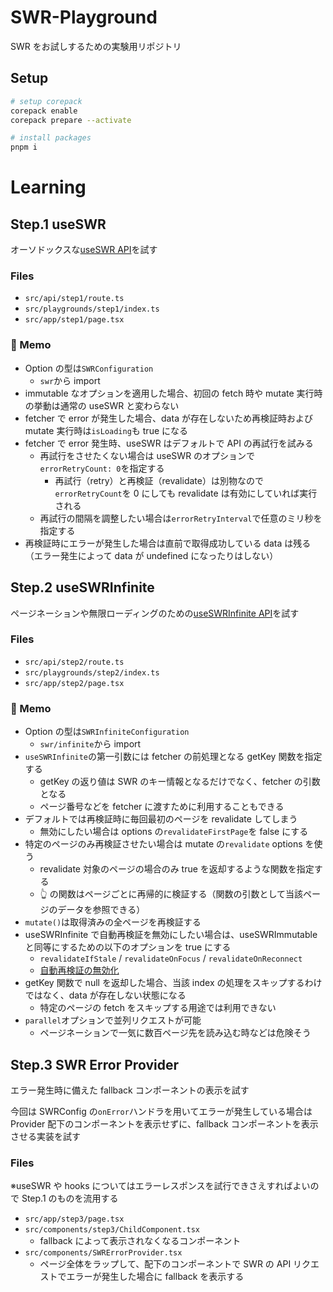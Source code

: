 # SWR-Playground

SWR をお試しするための実験用リポジトリ

## Setup

```sh
# setup corepack
corepack enable
corepack prepare --activate

# install packages
pnpm i
```

# Learning

## Step.1 useSWR

オーソドックスな[useSWR API](https://swr.vercel.app/ja/docs/api)を試す

### Files

- `src/api/step1/route.ts`
- `src/playgrounds/step1/index.ts`
- `src/app/step1/page.tsx`

### 📝 Memo

- Option の型は`SWRConfiguration`
  - `swr`から import
- immutable なオプションを適用した場合、初回の fetch 時や mutate 実行時の挙動は通常の useSWR と変わらない
- fetcher で error が発生した場合、data が存在しないため再検証時および mutate 実行時は`isLoading`も true になる
- fetcher で error 発生時、useSWR はデフォルトで API の再試行を試みる
  - 再試行をさせたくない場合は useSWR のオプションで`errorRetryCount: 0`を指定する
    - 再試行（retry）と再検証（revalidate）は別物なので`errorRetryCount`を 0 にしても revalidate は有効にしていれば実行される
  - 再試行の間隔を調整したい場合は`errorRetryInterval`で任意のミリ秒を指定する
- 再検証時にエラーが発生した場合は直前で取得成功している data は残る（エラー発生によって data が undefined になったりはしない）

## Step.2 useSWRInfinite

ページネーションや無限ローディングのための[useSWRInfinite API](https://swr.vercel.app/ja/docs/pagination#useswrinfinite)を試す

### Files

- `src/api/step2/route.ts`
- `src/playgrounds/step2/index.ts`
- `src/app/step2/page.tsx`

### 📝 Memo

- Option の型は`SWRInfiniteConfiguration`
  - `swr/infinite`から import
- `useSWRInfinite`の第一引数には fetcher の前処理となる getKey 関数を指定する
  - getKey の返り値は SWR のキー情報となるだけでなく、fetcher の引数となる
  - ページ番号などを fetcher に渡すために利用することもできる
- デフォルトでは再検証時に毎回最初のページを revalidate してしまう
  - 無効にしたい場合は options の`revalidateFirstPage`を false にする
- 特定のページのみ再検証させたい場合は mutate の`revalidate` options を使う
  - revalidate 対象のページの場合のみ true を返却するような関数を指定する
  - 👆 の関数はページごとに再帰的に検証する（関数の引数として当該ページのデータを参照できる）
- `mutate()`は取得済みの全ページを再検証する
- useSWRInfinite で自動再検証を無効にしたい場合は、useSWRImmutable と同等にするための以下のオプションを true にする
  - `revalidateIfStale` / `revalidateOnFocus` / `revalidateOnReconnect`
  - [自動再検証の無効化](https://swr.vercel.app/ja/docs/revalidation#disable-automatic-revalidations)
- getKey 関数で null を返却した場合、当該 index の処理をスキップするわけではなく、data が存在しない状態になる
  - 特定のページの fetch をスキップする用途では利用できない
- `parallel`オプションで並列リクエストが可能
  - ページネーションで一気に数百ページ先を読み込む時などは危険そう

## Step.3 SWR Error Provider

エラー発生時に備えた fallback コンポーネントの表示を試す

今回は SWRConfig の`onError`ハンドラを用いてエラーが発生している場合は Provider 配下のコンポーネントを表示せずに、fallback コンポーネントを表示させる実装を試す

### Files

※useSWR や hooks についてはエラーレスポンスを試行できさえすればよいので Step.1 のものを流用する

- `src/app/step3/page.tsx`
- `src/components/step3/ChildComponent.tsx`
  - fallback によって表示されなくなるコンポーネント
- `src/components/SWRErrorProvider.tsx`
  - ページ全体をラップして、配下のコンポーネントで SWR の API リクエストでエラーが発生した場合に fallback を表示する
